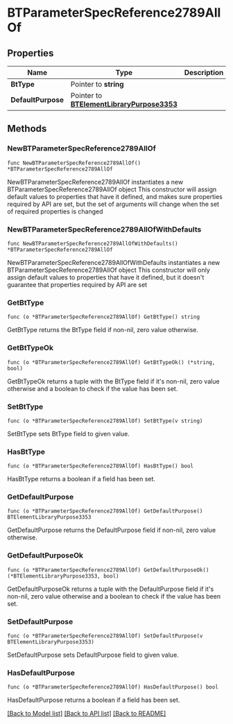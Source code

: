 # BTParameterSpecReference2789AllOf

## Properties

Name | Type | Description | Notes
------------ | ------------- | ------------- | -------------
**BtType** | Pointer to **string** |  | [optional] 
**DefaultPurpose** | Pointer to [**BTElementLibraryPurpose3353**](BTElementLibraryPurpose3353.md) |  | [optional] 

## Methods

### NewBTParameterSpecReference2789AllOf

`func NewBTParameterSpecReference2789AllOf() *BTParameterSpecReference2789AllOf`

NewBTParameterSpecReference2789AllOf instantiates a new BTParameterSpecReference2789AllOf object
This constructor will assign default values to properties that have it defined,
and makes sure properties required by API are set, but the set of arguments
will change when the set of required properties is changed

### NewBTParameterSpecReference2789AllOfWithDefaults

`func NewBTParameterSpecReference2789AllOfWithDefaults() *BTParameterSpecReference2789AllOf`

NewBTParameterSpecReference2789AllOfWithDefaults instantiates a new BTParameterSpecReference2789AllOf object
This constructor will only assign default values to properties that have it defined,
but it doesn't guarantee that properties required by API are set

### GetBtType

`func (o *BTParameterSpecReference2789AllOf) GetBtType() string`

GetBtType returns the BtType field if non-nil, zero value otherwise.

### GetBtTypeOk

`func (o *BTParameterSpecReference2789AllOf) GetBtTypeOk() (*string, bool)`

GetBtTypeOk returns a tuple with the BtType field if it's non-nil, zero value otherwise
and a boolean to check if the value has been set.

### SetBtType

`func (o *BTParameterSpecReference2789AllOf) SetBtType(v string)`

SetBtType sets BtType field to given value.

### HasBtType

`func (o *BTParameterSpecReference2789AllOf) HasBtType() bool`

HasBtType returns a boolean if a field has been set.

### GetDefaultPurpose

`func (o *BTParameterSpecReference2789AllOf) GetDefaultPurpose() BTElementLibraryPurpose3353`

GetDefaultPurpose returns the DefaultPurpose field if non-nil, zero value otherwise.

### GetDefaultPurposeOk

`func (o *BTParameterSpecReference2789AllOf) GetDefaultPurposeOk() (*BTElementLibraryPurpose3353, bool)`

GetDefaultPurposeOk returns a tuple with the DefaultPurpose field if it's non-nil, zero value otherwise
and a boolean to check if the value has been set.

### SetDefaultPurpose

`func (o *BTParameterSpecReference2789AllOf) SetDefaultPurpose(v BTElementLibraryPurpose3353)`

SetDefaultPurpose sets DefaultPurpose field to given value.

### HasDefaultPurpose

`func (o *BTParameterSpecReference2789AllOf) HasDefaultPurpose() bool`

HasDefaultPurpose returns a boolean if a field has been set.


[[Back to Model list]](../README.md#documentation-for-models) [[Back to API list]](../README.md#documentation-for-api-endpoints) [[Back to README]](../README.md)


